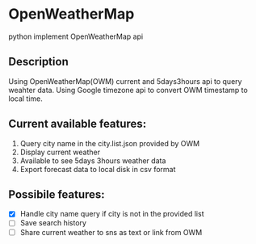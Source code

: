 # OpenWeatherMap
python implement OpenWeatherMap api

## Description
Using OpenWeatherMap(OWM) current and 5days3hours api to query weahter data.
Using Google timezone api to convert OWM timestamp to local time.

## Current available features:
1. Query city name in the city.list.json provided by OWM
2. Display current weather
3. Available to see 5days 3hours weather data
4. Export forecast data to local disk in csv format

## Possibile features:
- [x] Handle city name query if city is not in the provided list
- [ ] Save search history
- [ ] Share current weather to sns as text or link from OWM
